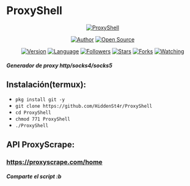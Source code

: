 # ProxyShell

<p align="center">
<a href="#"><img title="ProxyShell" src="https://emailspoofbyhar
ris.000webhostapp.com/pro/proxy.jpg"></a>
</p>

<p align="center">
<a href="https://github.com/HiddenSt4r"><img title="Author" src="https://img.shields.io/badge/Author-HiddenSt4r-svg?style=for-the-badge&logo=github"></a>
<a href="#"><img title="Open Source" src="https://img.shields.io/badge/Open%20Source-%E2%9D%A4-green?style=for-the-badge"></a>
</p>

<div align="center">
<a href="#"><img title="Version" src="https://img.shields.io/badge/Version-1.0-green.svg?style=flat-square"></a>
<a href="#"><img title="Language" src="https://badges.frapsoft.com/bash/v1/bash.png?v=103"></a>
<a href="https://github.com/HiddenSt4r/followers"><img title="Followers" src="https://img.shields.io/github/followers/HiddenSt4r?color=blue&style=flat-square"></a>
<a href="https://github.com/HarrisSec/ProxyShell/stargazers/"><img title="Stars" src="https://img.shields.io/github/stars/HiddenSt4r/ProxyShell?color=red&style=flat-square"></a>
<a href="https://github.com/HarrisSec/ProxyShell/network/members"><img title="Forks" src="https://img.shields.io/github/forks/HiddenSt4r/ProxyShell?color=red&style=flat-square"></a>
<a href="https://github.com/HarrisSec/ProxyShell/watchers"><img title="Watching" src="https://img.shields.io/github/watchers/HiddenSt4r/ProxyShell?label=Watchers&color=blue&style=flat-square"></a>
</div>

##### Generador de proxy http/socks4/socks5

## Instalación(termux):

* `pkg install git -y`
* `git clone https://github.com/HiddenSt4r/ProxyShell`
* `cd ProxyShell`
* `chmod 771 ProxyShell`
* `./ProxyShell`

## API ProxyScrape:

### https://proxyscrape.com/home

##### Comparte el script :b
